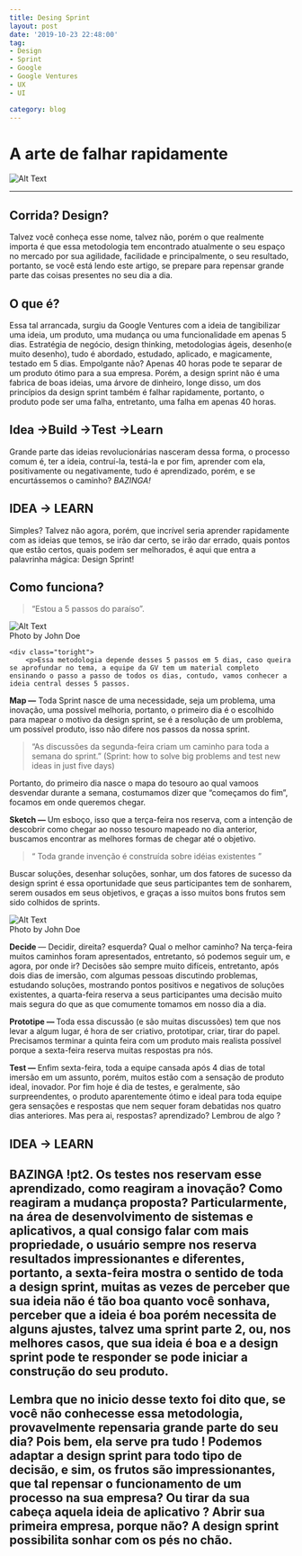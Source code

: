 ```yaml
---
title: Desing Sprint
layout: post
date: '2019-10-23 22:48:00'
tag:
- Design
- Sprint
- Google
- Google Ventures
- UX
- UI

category: blog
---
```


# A arte de falhar rapidamente

<img class="image" src="https://miro.medium.com/max/699/0*8qTw634Dm-lq0PHT.jpg" alt="Alt Text">

---

## Corrida? Design?


Talvez você conheça esse nome, talvez não, porém o que realmente importa é que essa metodologia tem encontrado atualmente o seu espaço no mercado por sua agilidade, facilidade e principalmente, o seu resultado, portanto, se você está lendo este artigo, se prepare para repensar grande parte das coisas presentes no seu dia a dia.

## O que é?

Essa tal arrancada, surgiu da Google Ventures com a ideia de tangibilizar uma ideia, um produto, uma mudança ou uma funcionalidade em apenas 5 dias. Estratégia de negócio, design thinking, metodologias ágeis, desenho(e muito desenho), tudo é abordado, estudado, aplicado, e magicamente, testado em 5 dias. Empolgante não? Apenas 40 horas pode te separar de um produto ótimo para a sua empresa. Porém, a design sprint não é uma fabrica de boas ideias, uma árvore de dinheiro, longe disso, um dos princípios da design sprint também é falhar rapidamente, portanto, o produto pode ser uma falha, entretanto, uma falha em apenas 40 horas.

## Idea →Build →Test →Learn

Grande parte das ideias revolucionárias nasceram dessa forma, o processo comum é, ter a ideia, contruí-la, testá-la e por fim, aprender com ela, positivamente ou negativamente, tudo é aprendizado, porém, e se encurtássemos o caminho?  *BAZINGA!*

## IDEA → LEARN

Simples? Talvez não agora, porém, que incrível seria aprender rapidamente com as ideias que temos, se irão dar certo, se irão dar errado, quais pontos que estão certos, quais podem ser melhorados, é aqui que entra a palavrinha mágica: Design Sprint!

## Como funciona?

>“Estou a 5 passos do paraíso”.

<div class="side-by-side">
    <div class="toleft">
        <img class="image" src="https://miro.medium.com/max/1270/0*9C7ojjPBC3Bib42V.jpg" alt="Alt Text">
        <figcaption class="caption">Photo by John Doe</figcaption>
    </div>

    <div class="toright">
        <p>Essa metodologia depende desses 5 passos em 5 dias, caso queira se aprofundar no tema, a equipe da GV tem um material completo ensinando o passo a passo de todos os dias, contudo, vamos conhecer a ideia central desses 5 passos.
</p> 
    </div>
</div>

 <strong>Map —</strong> Toda Sprint nasce de uma necessidade, seja um problema, uma inovação, uma possível melhoria, portanto, o primeiro dia é o escolhido para mapear o motivo da design sprint, se é a resolução de um problema, um possível produto, isso não difere nos passos da nossa sprint.

 >“As discussões da segunda-feira criam um caminho para toda a semana do sprint.” (Sprint: how to solve big problems and test new ideas in just five days)

Portanto, do primeiro dia nasce o mapa do tesouro ao qual vamoos desvendar durante a semana, costumamos dizer que “começamos do fim”, focamos em onde queremos chegar.

<strong>Sketch — </strong> Um esboço, isso que a terça-feira nos reserva, com a intenção de descobrir como chegar ao nosso tesouro mapeado no dia anterior, buscamos encontrar as melhores formas de chegar até o objetivo.

>“ Toda grande invenção é construída sobre idéias existentes ”

Buscar soluções, desenhar soluções, sonhar, um dos fatores de sucesso da design sprint é essa oportunidade que seus participantes tem de sonharem, serem ousados em seus objetivos, e graças a isso muitos bons frutos sem sido colhidos de sprints.

<div class="side-by-side">
    <div class="toleft">
        <img class="image" src="https://miro.medium.com/max/1000/0*CFRExbwABDlH6PND.jpg" alt="Alt Text">
        <figcaption class="caption">Photo by John Doe</figcaption>
    </div>
    <div class="toright">
        <p> <strong>Decide </strong> — Decidir, direita? esquerda? Qual o melhor caminho? Na terça-feira muitos caminhos foram apresentados, entretanto, só podemos seguir um, e agora, por onde ir? Decisões são sempre muito difíceis, entretanto, após dois dias de imersão, com algumas pessoas discutindo problemas, estudando soluções, mostrando pontos positivos e negativos de soluções existentes, a quarta-feira reserva a seus participantes uma decisão muito mais segura do que as que comumente tomamos em nosso dia a dia.
</p> 
    </div>
</div>


<strong> Prototipe — </strong> Toda essa discussão (e são muitas discussões) tem que nos levar a algum lugar, é hora de ser criativo, prototipar, criar, tirar do papel. Precisamos terminar a quinta feira com um produto mais realista possível porque a sexta-feira reserva muitas respostas pra nós.

<strong> Test — </strong> Enfim sexta-feira, toda a equipe cansada após 4 dias de total imersão em um assunto, porém, muitos estão com a sensação de produto ideal, inovador. Por fim hoje é dia de testes, e geralmente, são surpreendentes, o produto aparentemente ótimo e ideal para toda equipe gera sensações e respostas que nem sequer foram debatidas nos quatro dias anteriores. Mas pera ai, respostas? aprendizado? Lembrou de algo ?

## IDEA → LEARN

<strong>BAZINGA !pt2.</strong> Os testes nos reservam esse aprendizado, como reagiram a inovação? Como reagiram a mudança proposta? Particularmente, na área de desenvolvimento de sistemas e aplicativos, a qual consigo falar com mais propriedade, o usuário sempre nos reserva resultados impressionantes e diferentes, portanto, a sexta-feira mostra o sentido de toda a design sprint, muitas as vezes de perceber que sua ideia não é tão boa quanto você sonhava, perceber que a ideia é boa porém necessita de alguns ajustes, talvez uma sprint parte 2, ou, nos melhores casos, que sua ideia é boa e a design sprint pode te responder se pode iniciar a construção do seu produto.
<br><br>Lembra que no inicio desse texto foi dito que, se você não conhecesse essa metodologia, provavelmente repensaria grande parte do seu dia? Pois bem, ela serve pra tudo ! Podemos adaptar a design sprint para todo tipo de decisão, e sim, os frutos são impressionantes, que tal repensar o funcionamento de um processo na sua empresa? Ou tirar da sua cabeça aquela ideia de aplicativo ? Abrir sua primeira empresa, porque não? A design sprint possibilita sonhar com os pés no chão.
---


[1]: http://daringfireball.net/projects/markdown/
[2]: http://www.fileformat.info/info/unicode/char/2163/index.htm
[3]: http://www.markitdown.net/
[4]: http://daringfireball.net/projects/markdown/basics
[5]: http://daringfireball.net/projects/markdown/syntax
[6]: http://kune.fr/wp-content/uploads/2013/10/ghost-blog.jpg